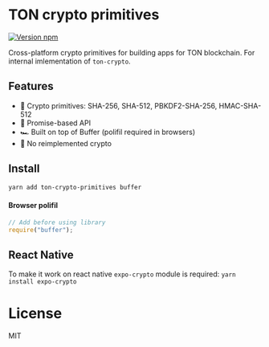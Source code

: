 # TON crypto primitives

[![Version npm](https://img.shields.io/npm/v/ton-crypto-primitives.svg?logo=npm)](https://www.npmjs.com/package/ton-crypto-primitives)

Cross-platform crypto primitives for building apps for TON blockchain. For internal imlementation of `ton-crypto`.

## Features

- 🦺 Crypto primitives: SHA-256, SHA-512, PBKDF2-SHA-256, HMAC-SHA-512
- 🚀 Promise-based API
- 🏎 Built on top of Buffer (polifil required in browsers)
- 🍰 No reimplemented crypto

## Install

```bash
yarn add ton-crypto-primitives buffer
```

#### Browser polifil

```js
// Add before using library
require("buffer");
```

## React Native
To make it work on react native `expo-crypto` module is required:
`
yarn install expo-crypto
`

# License

MIT
